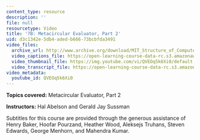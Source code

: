 ```yaml
---
content_type: resource
description: ''
file: null
resourcetype: Video
title: '7B: Metacircular Evaluator, Part 2'
uid: d3c1342e-5db4-aded-b666-73bcbfda3491
video_files:
  archive_url: http://www.archive.org/download/MIT_Structure_of_Computer_Programs_1986/lec7b.mp4
  video_captions_file: https://open-learning-course-data-rc.s3.amazonaws.com/6-001-structure-and-interpretation-of-computer-programs-spring-2005/05058a974bbd5842933df603da28ca78_QVEOq5k6Xi0.vtt
  video_thumbnail_file: https://img.youtube.com/vi/QVEOq5k6Xi0/default.jpg
  video_transcript_file: https://open-learning-course-data-rc.s3.amazonaws.com/6-001-structure-and-interpretation-of-computer-programs-spring-2005/771092351b136b40083a0f5d147ed2b9_QVEOq5k6Xi0.pdf
video_metadata:
  youtube_id: QVEOq5k6Xi0
---
```


**Topics covered:** Metacircular Evaluator, Part 2

**Instructors:** Hal Abelson and Gerald Jay Sussman

Subtitles for this course are provided through the generous assistance of Henry Baker, Hoofar Pourzand, Heather Wood, Aleksejs Truhans, Steven Edwards, George Menhorn, and Mahendra Kumar.